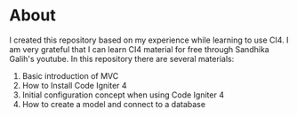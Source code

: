 # About
I created this repository based on my experience while learning to use CI4. I am very grateful that I can learn CI4 material for free through Sandhika Galih's youtube. In this repository there are several materials:
1. Basic introduction of MVC
2. How to Install Code Igniter 4
3. Initial configuration concept when using Code Igniter 4
4. How to create a model and connect to a database

